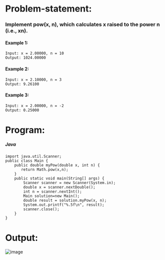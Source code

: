 # Problem-statement:
### Implement pow(x, n), which calculates x raised to the power n (i.e., xn).
#### Example 1:
```
Input: x = 2.00000, n = 10
Output: 1024.00000
```
#### Example 2:
```
Input: x = 2.10000, n = 3
Output: 9.26100
```
#### Example 3:
```
Input: x = 2.00000, n = -2
Output: 0.25000
```
# Program:
##### Java
```
import java.util.Scanner;
public class Main {
    public double myPow(double x, int n) {
       return Math.pow(x,n);  
    }
    public static void main(String[] args) {
        Scanner scanner = new Scanner(System.in); 
        double x = scanner.nextDouble(); 
        int n = scanner.nextInt(); 
        Main solution=new Main();
        double result = solution.myPow(x, n); 
        System.out.printf("%.5f\n", result); 
        scanner.close();
    }
}
```
# Output:
![image](https://github.com/user-attachments/assets/265db22c-1764-4e80-b4e5-857315ac3eec)
